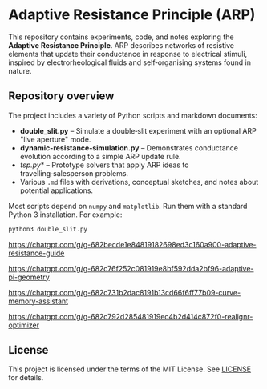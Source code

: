 # Adaptive Resistance Principle (ARP)

This repository contains experiments, code, and notes exploring the **Adaptive Resistance Principle**. ARP describes networks of resistive elements that update their conductance in response to electrical stimuli, inspired by electrorheological fluids and self‑organising systems found in nature.

## Repository overview

The project includes a variety of Python scripts and markdown documents:

- **double_slit.py** – Simulate a double‑slit experiment with an optional ARP "live aperture" mode.
- **dynamic-resistance-simulation.py** – Demonstrates conductance evolution according to a simple ARP update rule.
- **tsp*.py** – Prototype solvers that apply ARP ideas to travelling‑salesperson problems.
- Various `.md` files with derivations, conceptual sketches, and notes about potential applications.

Most scripts depend on `numpy` and `matplotlib`. Run them with a standard Python 3 installation. For example:

```bash
python3 double_slit.py
```
https://chatgpt.com/g/g-682becde1e84819182698ed3c160a900-adaptive-resistance-guide

https://chatgpt.com/g/g-682c76f252c081919e8bf592dda2bf96-adaptive-pi-geometry

https://chatgpt.com/g/g-682c731b2dac8191b13cd66f6ff77b09-curve-memory-assistant

https://chatgpt.com/g/g-682c792d285481919ec4b2d414c872f0-realignr-optimizer

## License

This project is licensed under the terms of the MIT License. See [LICENSE](LICENSE) for details.
